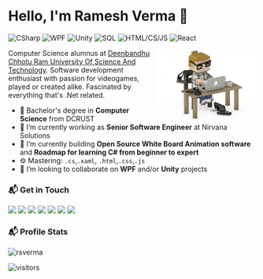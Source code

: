 
# Hello, I'm Ramesh Verma 👋

![CSharp](https://img.shields.io/badge/CSharp-Expert-purple)
![WPF](https://img.shields.io/badge/WPF-Intermediate-black)
![Unity](https://img.shields.io/badge/Unity-Beginner-black)
![SQL](https://img.shields.io/badge/SQL-Intermediate-blue)
![HTML/CS/JS](https://img.shields.io/badge/HTML/CS/JS-Beginner-orange)
![React](https://img.shields.io/badge/React-Beginner-0077B5)

<!-- Any image aligned to the right. Beware the width -->
<img width="40%" align="right" alt="Github" src="https://raw.githubusercontent.com/Rsverma/Rsverma/main/Programmer.gif" />

Computer Science alumnus at [Deenbandhu Chhotu Ram University Of Science And Technology](http://www.dcrustm.ac.in/). Software development enthusiast with passion for videogames, played or created alike. Fascinated by everything that's .Net related.

- 🔭 Bachelor's degree in **Computer Science** from DCRUST
- 🌱 I’m currently working as **Senior Software Engineer** at Nirvana Solutions
- 🌱 I’m currently building **Open Source White Board Animation software** and **Roadmap for learning C# from beginner to expert**
- ⚙️ Mastering: `.cs`,`.xaml`, `.html`,`.css`,`.js`
- 👯 I’m looking to collaborate on **WPF** and/or **Unity** projects

### 📬 Get in Touch

<p><a href="https://www.youtube.com/channel/UCHXfV0ENFtcM-rBEe3FyvAg"><img src="https://img.shields.io/badge/youtube-%23FF0000.svg?&style=for-the-badge&logo=youtube&logoColor=white" height=25></a>  <a href="https://www.linkedin.com/in/rsverma333"><img src="https://img.shields.io/badge/linkedin-%230077B5.svg?&style=for-the-badge&logo=linkedin&logoColor=white" height=25></a>  <a href="https://codewithrsv.com/"><img src="https://img.shields.io/badge/website-%236c63ff.svg?&style=for-the-badge&logo=internet%20explorer&logoColor=white" height=25></a> <a href="https://discord.gg/qYTcKnerpB"><img src="https://img.shields.io/badge/discord-%235865F2.svg?&style=for-the-badge&logo=discord&logoColor=white" height=25></a>  <a href="https://www.facebook.com/CodewithRSV"><img src="https://img.shields.io/badge/facebook-%234267B2.svg?&style=for-the-badge&logo=facebook&logoColor=white" height=25></a>  <a href="https://twitter.com/rsverma3333"><img src="https://img.shields.io/badge/twitter-%231DA1F2.svg?&style=for-the-badge&logo=twitter&logoColor=white" height=25></a>  <a href="mailto:rsverma333@gmail.com"><img src="https://img.shields.io/badge/gmail-%23DB4437.svg?&style=for-the-badge&logo=gmail&logoColor=white" height=25></a> </p>

### 📬 Profile Stats

<img src="https://github-readme-stats.vercel.app/api?username=rsverma&show_icons=true&count_private=true" alt="rsverma" />
<p><img src="https://visitor-badge.glitch.me/badge?page_id=Spiderpig86.rsverma" alt="visitors"></p>

